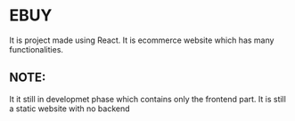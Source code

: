 # EBUY

It is project made using React. It is ecommerce website which has many functionalities.

## NOTE:
It it still in developmet phase which contains only the frontend part. It is still a static website with no backend
